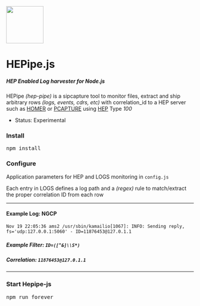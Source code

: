 <img src="http://i.imgur.com/FfI28Qv.png" width="100">

# HEPipe.js
##### HEP Enabled Log harvester for Node.js


HEPipe _(hep-pipe)_ is a sipcapture tool to monitor files, extract and ship arbitrary rows _(logs, events, cdrs, etc)_ with correlation_id to a HEP server such as [HOMER](https://github.com/sipcapture/homer) or [PCAPTURE](http://pcapture.com) using [HEP](http://hep.sipcapture.org) Type _100_

* Status: Experimental

### Install
<pre>
npm install
</pre>

### Configure
Application parameters for HEP and LOGS monitoring in ```config.js```

Each entry in LOGS defines a log path and a _(regex)_ rule to match/extract the proper correlation ID from each row

---------------------

#### Example Log: NGCP
```
Nov 19 22:05:36 ams2 /usr/sbin/kamailio[1067]: INFO: Sending reply, fs='udp:127.0.0.1:5060' - ID=11876453@127.0.1.1
```

##### Example Filter: ```ID=([^&]\\S*)```

##### Correlation: ```11876453@127.0.1.1```

----------

### Start Hepipe-js
<pre>
npm run forever
</pre>
